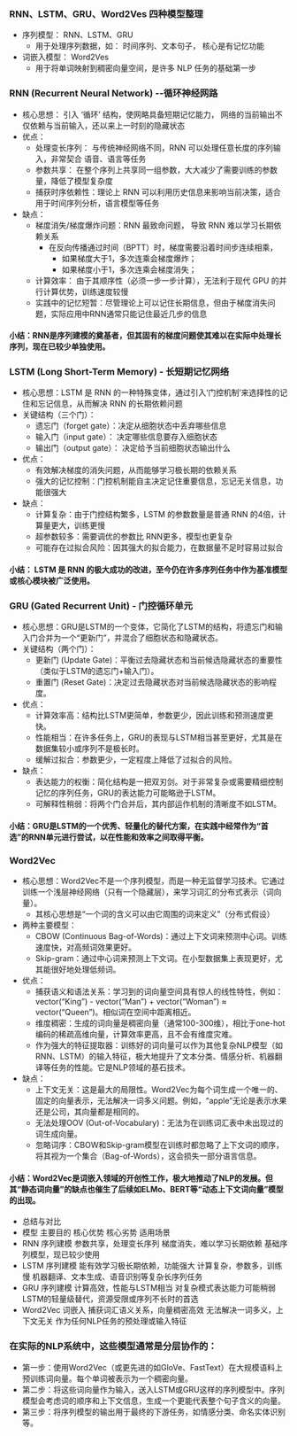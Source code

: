 
### RNN、LSTM、GRU、Word2Ves 四种模型整理

- 序列模型： RNN、LSTM、GRU
  - 用于处理序列数据，如： 时间序列、文本句子， 核心是有记忆功能
- 词嵌入模型： Word2Ves
  - 用于将单词映射到稠密向量空间，是许多 NLP 任务的基础第一步

### RNN (Recurrent Neural Network) --循环神经网路
- 核心思想： 引入 ‘循环’ 结构，使网略具备短期记忆能力， 网络的当前输出不仅依赖与当前输入，还以来上一时刻的隐藏状态
- 优点：
  - 处理变长序列： 与传统神经网络不同，RNN 可以处理任意长度的序列输入，非常契合 语音、语言等任务
  - 参数共享： 在整个序列上共享同一组参数，大大减少了需要训练的参数量，降低了模型复杂度
  - 捕获时序依赖性：理论上 RNN 可以利用历史信息来影响当前决策，适合用于时间序列分析，语言模型等任务
- 缺点：
  - 梯度消失/梯度爆炸问题：RNN 最致命问题， 导致 RNN 难以学习长期依赖关系
    - 在反向传播通过时间（BPTT）时，梯度需要沿着时间步连续相乘，
      - 如果梯度大于1，多次连乘会梯度爆炸；
      - 如果梯度小于1，多次连乘会梯度消失；
  - 计算效率： 由于其顺序性（必须一步一步计算），无法利于现代 GPU 的并行计算优势，训练速度较慢
  - 实践中的记忆短暂：尽管理论上可以记住长期信息，但由于梯度消失问题，实际应用中RNN通常只能记住最近几步的信息
#### 小结：RNN是序列建模的奠基者，但其固有的梯度问题使其难以在实际中处理长序列，现在已较少单独使用。

### LSTM (Long Short-Term Memory) - 长短期记忆网络
- 核心思想：LSTM 是 RNN 的一种特殊变体，通过引入‘门控机制’来选择性的记住和忘记信息，从而解决 RNN 的长期依赖问题
- 关键结构（三个门）：
  - 遗忘门（forget gate）：决定从细胞状态中丢弃哪些信息
  - 输入门（input gate）： 决定哪些信息要存入细胞状态
  - 输出门（output gate）： 决定给予当前细胞状态输出什么
- 优点：
  - 有效解决梯度的消失问题，从而能够学习极长期的依赖关系
  - 强大的记忆控制：门控机制能自主决定记住重要信息，忘记无关信息，功能很强大
- 缺点：
  - 计算复杂：由于门控结构繁多，LSTM 的参数数量是普通 RNN 的4倍，计算量更大，训练更慢
  - 超参数较多：需要调优的参数比 RNN更多，模型也更复杂
  - 可能存在过拟合风险：因其强大的拟合能力，在数据量不足时容易过拟合
#### 小结： LSTM 是 RNN 的极大成功的改进，至今仍在许多序列任务中作为基准模型或核心模块被广泛使用。

### GRU (Gated Recurrent Unit) - 门控循环单元
- 核心思想：GRU是LSTM的一个变体，它简化了LSTM的结构，将遗忘门和输入门合并为一个“更新门”，并混合了细胞状态和隐藏状态。
- 关键结构（两个门）： 
  - 更新门 (Update Gate)：平衡过去隐藏状态和当前候选隐藏状态的重要性（类似于LSTM的遗忘门+输入门）。 
  - 重置门 (Reset Gate)：决定过去隐藏状态对当前候选隐藏状态的影响程度。
- 优点： 
  - 计算效率高：结构比LSTM更简单，参数更少，因此训练和预测速度更快。 
  - 性能相当：在许多任务上，GRU的表现与LSTM相当甚至更好，尤其是在数据集较小或序列不是极长时。 
  - 缓解过拟合：参数更少，一定程度上降低了过拟合的风险。
- 缺点： 
  - 表达能力的权衡：简化结构是一把双刃剑。对于非常复杂或需要精细控制记忆的序列任务，GRU的表达能力可能略逊于LSTM。 
  - 可解释性稍弱：将两个门合并后，其内部运作机制的清晰度不如LSTM。
#### 小结：GRU是LSTM的一个优秀、轻量化的替代方案，在实践中经常作为“首选”的RNN单元进行尝试，以在性能和效率之间取得平衡。

### Word2Vec
- 核心思想：Word2Vec不是一个序列模型，而是一种无监督学习技术。它通过训练一个浅层神经网络（只有一个隐藏层），来学习词汇的分布式表示（词向量）。
  - 其核心思想是“一个词的含义可以由它周围的词来定义”（分布式假设）
- 两种主要模型： 
  - CBOW (Continuous Bag-of-Words)：通过上下文词来预测中心词。训练速度快，对高频词效果更好。 
  - Skip-gram：通过中心词来预测上下文词。在小型数据集上表现更好，尤其能很好地处理低频词。
- 优点： 
  - 捕获语义和语法关系：学习到的词向量空间具有惊人的线性特性，例如：vector(“King”) - vector(“Man”) + vector(“Woman”) ≈ vector(“Queen”)。相似词在空间中距离相近。 
  - 维度稠密：生成的词向量是稠密向量（通常100-300维），相比于one-hot编码的稀疏高维向量，计算效率更高，且不会有维度灾难。 
  - 作为强大的特征提取器：训练好的词向量可以作为其他复杂NLP模型（如RNN、LSTM）的输入特征，极大地提升了文本分类、情感分析、机器翻译等任务的性能。它是NLP领域的基石技术。
- 缺点： 
  - 上下文无关：这是最大的局限性。Word2Vec为每个词生成一个唯一的、固定的向量表示，无法解决一词多义问题。例如，“apple”无论是表示水果还是公司，其向量都是相同的。 
  - 无法处理OOV (Out-of-Vocabulary)：无法为在训练词汇表中未出现过的词生成向量。 
  - 忽略词序：CBOW和Skip-gram模型在训练时都忽略了上下文词的顺序，将其视为一个集合（Bag-of-Words），这会损失一部分语言信息。
#### 小结：Word2Vec是词嵌入领域的开创性工作，极大地推动了NLP的发展。但其“静态词向量”的缺点也催生了后续如ELMo、BERT等“动态上下文词向量”模型的出现。

- 总结与对比
- 模型  	    主要目的	    核心优势	                    核心劣势	                适用场景
- RNN	        序列建模	    参数共享，处理变长序列	        梯度消失，难以学习长期依赖	基础序列模型，现已较少使用
- LSTM	    序列建模	    能有效学习极长期依赖，功能强大	计算复杂，参数多，训练慢	机器翻译、文本生成、语音识别等复杂长序列任务
- GRU	        序列建模	    计算高效，性能与LSTM相当	    对复杂模式表达能力可能稍弱	LSTM的轻量级替代，资源受限或序列不长时的首选
- Word2Vec	词嵌入	    捕获词汇语义关系，向量稠密高效	无法解决一词多义，上下文无关	作为任何NLP任务的预处理或输入特征

### 在实际的NLP系统中，这些模型通常是分层协作的：
- 第一步：使用Word2Vec（或更先进的如GloVe、FastText）在大规模语料上预训练词向量。每个单词被表示为一个稠密向量。
- 第二步：将这些词向量作为输入，送入LSTM或GRU这样的序列模型中。序列模型会考虑词的顺序和上下文信息，生成一个更能代表整个句子含义的向量。
- 第三步：将序列模型的输出用于最终的下游任务，如情感分类、命名实体识别等。
